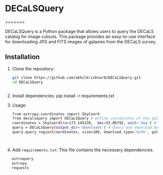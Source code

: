 # DECaLSQuery
=======

DECaLSQuery is a Python package that allows users to query the DECaLS catalog for image cutouts. This package provides an easy-to-use interface for downloading JPG and FITS images of galaxies from the DECaLS survey.

## Installation

1. Clone the repository:
   ```bash
   git clone https://github.com/akhilkrishnar0/DECaLSQuery.git
   cd DECaLSQuery



2. Install dependencies:
pip install -r requirements.txt



3. Usage:
   ```bash
   from astropy.coordinates import SkyCoord
   from decalsquery import DECaLSQuery # Define coordinates of the galaxy
   coordinates = SkyCoord(ra=173.145238,  dec=53.06792, unit='deg') # Initialize DECaLSQuery object
   query = DECaLSQuery(output_dir='downloads') # Query and download both JPG and FITS images
   query.query_region(coordinates, size=100, download_type='both', galid="example_galaxy")




4. Add `requirements.txt`:
This file contains the necessary dependencies.

```txt
   astroquery
   astropy
   requests

